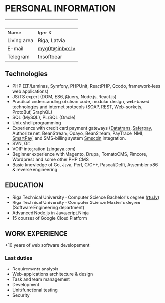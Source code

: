 # PERSONAL INFORMATION

&nbsp;|&nbsp;
:---|:---
Name|Igor K.
Living area|Riga, Latvia
E-mail|[myg0t@inbox.lv](mailto:myg0t@inbox.lv)
Telegram|tnsoftbear

## Technologies

* PHP (ZF/Laminas, Symfony, PHPUnit, ReactPHP, Qcodo, framework-less web applications)
* JS/TS expert (DOM, ES6, jQuery, Node.js, React.js)
* Practical understanding of clean code, modular design, web-based technologies and internet protocols (SOAP, REST, Web-sockets, ProtoBuf, GraphQL)
* SQL (MySQL), PL/SQL (Oracle)
* Unix shell programming
* Experience with credit card payment gateways ([Datatrans](http://www.datatrans.ch), [Saferpay](http://www.saferpay.ch), [Authorize.net](http://www.authorize.net/), [BeanStream](http://www.beanstream.com/), [Opayo](https://www.opayo.co.uk/), [BeanStream](http://www.beanstream.com/), [PayTrace](https://paytrace.com/), [NMI](https://www.nmi.com/), [SmartPay](https://smartpaylease.com/)) and SMS-billing system [Smscoin](http://www.smscoin.com) integration.
* SVN, Git
* VOIP integration (zingaya.com)
* Beginner experience with Magento, Drupal, TomatoCMS, Pimcore, Wordpress and some other PHP CMS
* Basic knowledge of Go, Java, Perl, C/C++, Pascal/Delfi, Assembler x86 & reverse engineering

## EDUCATION

* Riga Technical University - Computer Science Bachelor's degree ([rtu.lv](http://www.rtu.lv/))
* Riga Technical University - Computer Science Master's degree (Software Engineering department)
* Advanced Node.js in Javascript.Ninja
* 15 courses of Google Cloud Platform

## WORK EXPERIENCE

+10 years of web software developement

### Last duties

* Requirements analysis
* Web-applications architecture & design
* Task and team management
* Development
* Unit/functional testing
* Security
